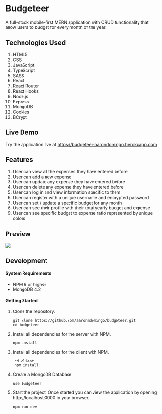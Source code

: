 # Budgeteer

A full-stack mobile-first MERN application with CRUD functionality that allow users to budget for every month of the year.

## Technologies Used

1. HTML5
2. CSS
3. JavaScript
4. TypeScript
5. SASS
6. React 
7. React Router
8. React Hooks
9. Node.js
10. Express
11. MongoDB
12. Cookies
13. BCrypt

## Live Demo

Try the application live at https://budgeteer-aarondomingo.herokuapp.com

## Features

1. User can view all the expenses they have entered before
2. User can add a new expense
3. User can update any expense they have entered before
4. User can delete any expense they have entered before
5. User can log in and view information specific to them
6. User can register with a unique username and encrypted password
7. User can set / update a specific budget for any month
8. User can see their profile with their total yearly budget and expense
9. User can see specific budget to expense ratio represented by unique colors

## Preview

![](/demo/budgeteer.gif)

## Development

#### System Requirements

- NPM 6 or higher
- MongoDB 4.2

#### Getting Started

1. Clone the repository.

    ```shell
    git clone https://github.com/aaronmdomingo/budgeteer.git
    cd budgeteer
    ```

2. Install all dependencies for the server with NPM.

    ```shell
    npm install
    ```

3. Install all dependencies for the client with NPM.

```shell
    cd client
    npm install
```

4. Create a MongoDB Database

    ```shell
    use budgeteer
    ```

5. Start the project. Once started you can view the application by opening http://localhost:3000 in your browser.

    ```shell
    npm run dev
    ```
